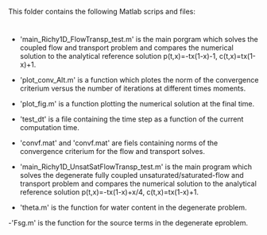 This folder contains the following Matlab scrips and files:
#

- 'main_Richy1D_FlowTransp_test.m' is the main porgram which solves the coupled flow and 
	transport problem and compares the numerical solution to the analytical reference 
	solution p(t,x)=-tx(1-x)-1, c(t,x)=tx(1-x)+1.

- 'plot_conv_Alt.m' is a function which plotes the norm of the convergence criterium versus 
	the number of iterations at different times moments.

- 'plot_fig.m' is a function plotting the numerical solution at the final time.

- 'test_dt' is a file containing the time step as a function of the current computation time.

- 'convf.mat' and 'convf.mat' are fiels containing norms of the convergence criterium for the 
	flow and transport solves.

- 'main_Richy1D_UnsatSatFlowTransp_test.m' is the main program which solves the degenerate fully coupled 
	unsaturated/saturated-flow and transport problem and compares the numerical solution to the 
	analytical reference solution p(t,x)=-tx(1-x)+x/4, c(t,x)=tx(1-x)+1.

- 'theta.m' is the function for water content in the degenerate problem.

 -'Fsg.m' is the function for the source terms in the degenerate eproblem.
